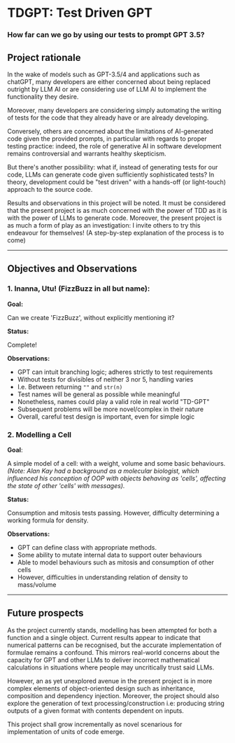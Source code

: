 # TDGPT: Test Driven GPT
### How far can we go by using our tests to prompt GPT 3.5?

## Project rationale

In the wake of models such as GPT-3.5/4 and applications such as chatGPT, 
many developers are either concerned about being replaced outright by LLM AI
or are considering use of LLM AI to implement the functionality they desire.

Moreover, many developers are considering simply automating the writing of
tests for the code that they already have or are already developing.

Conversely, others are concerned about the limitations of AI-generated code 
given the provided prompts, in particular with regards to proper testing
practice: indeed, the role of generative AI in software development
remains controversial and warrants healthy skepticism.

But there's another possibility: what if, instead of generating tests for
our code, LLMs can generate code given sufficiently sophisticated tests?
In theory, development could be "test driven" with a hands-off 
(or light-touch) approach to the source code.

Results and observations in this project will be noted.
It must be considered that the present project is as much concerned with 
the power of TDD as it is with the power of LLMs to generate code. Moreover,
the present project is as much a form of play as an investigation: I invite
others to try this endeavour for themselves! 
(A step-by-step explanation of the process is to come)

---

## Objectives and Observations 

### 1. Inanna, Utu! (FizzBuzz in all but name): 

**Goal:**

Can we create 'FizzBuzz', without explicitly mentioning it?

**Status:**

Complete!

**Observations:**

- GPT can intuit branching logic; adheres strictly to test requirements
- Without tests for divisibles of neither 3 nor 5, handling varies
- I.e. Between returning `""` and `str(n)`
- Test names will be general as possible while meaningful
- Nonetheless, names could play a valid role in real world "TD-GPT"
- Subsequent problems will be more novel/complex in their nature 
- Overall, careful test design is important, even for simple logic

### 2. Modelling a Cell

**Goal**:

A simple model of a cell: with a weight, volume and some 
basic behaviours. 
*(Note: Alan Kay had a background as a molecular biologist,
which influenced his conception of OOP with objects behaving as 'cells', 
affecting the state of other 'cells' with messages).*

**Status:**

Consumption and mitosis tests passing. 
However, difficulty determining a working formula for density.

**Observations:**

- GPT can define class with appropriate methods.
- Some ability to mutate internal data to support outer behaviours
- Able to model behaviours such as mitosis and consumption of other cells
- However, difficulties in understanding relation of density to mass/volume

---

## Future prospects 

As the project currently stands, modelling has been attempted for both a
function and a single object. Current results appear to indicate that 
numerical patterns can be recognised, but the accurate implementation of
formulae remains a confound. 
This mirrors real-world concerns about the capacity for GPT and other LLMs 
to deliver incorrect mathematical calculations in situations where people 
may uncritically trust said LLMs.

However, an as yet unexplored avenue in the present project is in more 
complex elements of object-oriented design such as inheritance, composition
and dependency injection. Moreover, the project should also explore the 
generation of text processing/construction i.e: producing string outputs of
a given format with contents dependent on inputs.

This project shall grow incrementally as novel scenarious for 
implementation of units of code emerge.

